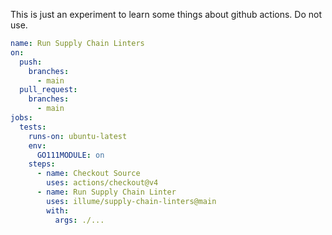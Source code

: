 This is just an experiment to learn some things about github actions. Do not use.

```yaml
name: Run Supply Chain Linters
on:
  push:
    branches:
      - main
  pull_request:
    branches:
      - main
jobs:
  tests:
    runs-on: ubuntu-latest
    env:
      GO111MODULE: on
    steps:
      - name: Checkout Source
        uses: actions/checkout@v4
      - name: Run Supply Chain Linter
        uses: illume/supply-chain-linters@main
        with:
          args: ./...
```
